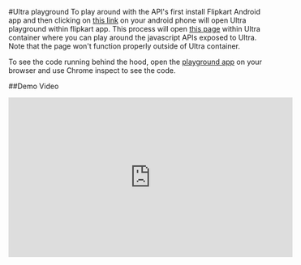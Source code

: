 #Ultra playground
To play around with the API's first install Flipkart Android app and then clicking on [this link](https://www.flipkart.com/ultra/?clientId=playground) on your android phone will open Ultra playground within flipkart app.
This process will open [this page](https://ultra-playground.herokuapp.com/) within Ultra container where you can play around the javascript APIs exposed to Ultra. Note that the page won't function properly outside of Ultra container.

To see the code running behind the hood, open the [playground app](https://ultra-playground.herokuapp.com/) on your browser and use Chrome inspect to see the code.

##Demo Video
<iframe width="560" height="315" src="https://www.youtube.com/embed/h85e9EhrZfM" frameborder="0" allow="autoplay; encrypted-media" allowfullscreen></iframe>